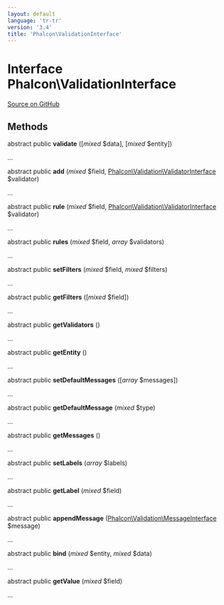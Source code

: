 ```yaml
---
layout: default
language: 'tr-tr'
version: '3.4'
title: 'Phalcon\ValidationInterface'
---
```


# Interface **Phalcon\ValidationInterface**

<a href="https://github.com/phalcon/cphalcon/tree/v3.4.0/phalcon/validationinterface.zep" class="btn btn-default btn-sm">Source on GitHub</a>

## Methods

abstract public **validate** ([*mixed* $data], [*mixed* $entity])

...

abstract public **add** (*mixed* $field, [Phalcon\Validation\ValidatorInterface](/3.4/en/api/Phalcon_Validation_ValidatorInterface) $validator)

...

abstract public **rule** (*mixed* $field, [Phalcon\Validation\ValidatorInterface](/3.4/en/api/Phalcon_Validation_ValidatorInterface) $validator)

...

abstract public **rules** (*mixed* $field, *array* $validators)

...

abstract public **setFilters** (*mixed* $field, *mixed* $filters)

...

abstract public **getFilters** ([*mixed* $field])

...

abstract public **getValidators** ()

...

abstract public **getEntity** ()

...

abstract public **setDefaultMessages** ([*array* $messages])

...

abstract public **getDefaultMessage** (*mixed* $type)

...

abstract public **getMessages** ()

...

abstract public **setLabels** (*array* $labels)

...

abstract public **getLabel** (*mixed* $field)

...

abstract public **appendMessage** ([Phalcon\Validation\MessageInterface](/3.4/en/api/Phalcon_Validation_MessageInterface) $message)

...

abstract public **bind** (*mixed* $entity, *mixed* $data)

...

abstract public **getValue** (*mixed* $field)

...